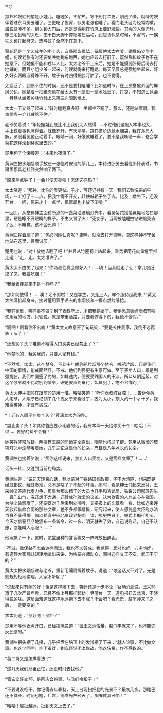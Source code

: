     三〇 

   振邦和婉姑到底是小娃儿，瞌睡多，不怕热，等不到打二更，刚洗了澡，就叫何嫂伴着进东耳房去睡了。三更吃了夜宵，伙房老张也睡了。看门老头因为经常咳嗽，虽说瞌睡不多，到关锁大门后，还是觉得躺在竹席上要舒服些。其余的人像罗升，像三名抬轿的大班，由于白天脚不停趾地在运动，到应该休息时候，不客气，一挨枕头便打起鼾来，热与蚊子全然不在意下。

   菊花还是一个未成年的小丫头，白昼那么累法，要服侍太太老爷，要经佑少爷小姐，何嫂老张有时还要使唤她跑东跑西，她也应该去打鼾了，既然热和蚊子也不在她意下。但她偏不能和成年人比，太太老爷不上床后，她是不能摸到卧房后间去打地铺的。而且小姐少爷一起来，何嫂就得来打醒她。每天早晨总是强勉坐起来，好久好久两眼涩得睁不开，蚊子有时凶得把脸叮肿了，也不觉得。

   太疲乏了，到熬不住的时候，还不是要打瞌睡？比如这时节，在上房堂屋外面的屏风旁边，她拿着一把纸壳扇在给太太有一扇没一扇地吆蚊子、打凉，不知怎么竟会一骨碌从坐着的矮竹凳上又第三次滚到地上。

   太太一下又骂了起来：“背时瞌睡真多呀！坐都坐不稳了。那么，还是站着扇。我肯信多一会儿就熬不住。”

   老爷笑着说：“年轻娃娃到底比不上我们大人熬得……不过他们这般人本事也大，手上做着事也睡得着。就像罗升，有天清早，蹲在檐阶边涮水烟袋，我在茅房大解，亲眼看见他正动着手，眼睛一闭，好像就睡着了。要不是我吆喝一声，也会学菊花这样滚到稀泥里去的。”

   楚用伸了个懒腰道：“本来也夜深了。”

   黄澜生把水烟袋顺手放在一张临时安设的茶几上。本待进卧房去看他那怀表时，书房里那具老挂钟突然响了两下。

   “原来两点钟了！一会儿便天亮啦！怎还这样热？”

   太太笑道：“那钟，比你的表更快。子才，可还记得有一天，我们去看悦来的午场，一听打了十二点，把我忙得不开交，赶快喊轿子坐了去。比及上楼坐下，还没开台。一问，原来才十一点半，机器局也才放下工哨。”

   一回头，从堂屋神主面前所点的一盏菜油玻璃灯光中，看见菊花摇摇晃晃地站在那里，硬是睁不开眼睛的样子。不由又冒了火：“死女子，当真被瞌睡虫钻进脑壳去了么！不睡觉，该不会死嘛！”

   黄澜生挥着扇子道：“何必同她认真呢？要睡，就滚去打开铺睡，莫这样神不守舍地站在这里，反而讨厌。”

   楚用也说：“对！放她去睡了吧！”并且从竹圈椅上站起来，乘势把菊花向堂屋里推走道：“走，走，太太准许了。”

   黄太太不由笑了起来：“你两叔侄真会做好人！……嗨！当真就走了么！拿几根纸捻子来，我要吃烟！”

   “我给表婶拿来不是一样吗？”

   “那如何使得！……唉！太不对啦！又是学生，又是上人，咋个服侍起我来？”黄太太笑着抬起身来，接过楚用双手递去的水烟袋和一根点燃的纸捻。

   “我在家里，哪样事不做？到了表叔府上，才把我养娇了。我倒愿意表婶表叔有啥使用我的地方，只管说。就是笨重活路，只要我做得下的，我绝不做假。”

   “啊哟！倒看你不出喃！”黄太太又故意开了句玩笑：“要是长住我家，我倒不必再买丫头了！”

   “还想买丫头？难道不晓得人口买卖已经禁止了？”

   “他禁他的，我买我的，只要人家有钱。”

   “不然啦，太太。这个禁令，不比十年戒绝鸦片烟那个禁令，戒鸦片烟，只是我们中国的事情，能戒固然好，不戒，他们列强更有生意可做。至于买卖人口，却是列强提出，我们中国签了约的，如其违约，便要受外国人的干涉。所以从朝廷起，对这个禁令就不比对别的禁令，硬是要点到奉行，如其犯了，绝不容情的。”

   黄太太伸手把站在跟前的楚用一推，哈哈笑道：“听你表叔的官腔！……告诉你黄大老爷，人贩子已经领了几个鬼女子来看过了，因为太小，顶大的一个才十岁，我难得劳神，才没有买成。”

   “！还有人贩子在卖丫头？”黄澜生大为诧异。

   “岂止卖丫头！如其你答应要小老婆的话，我有本事一天给你买十个！哈哈！不过……要好的却不会有！”

   她笑得非常放肆。两排碎玉般的牙齿完全露出，眼睛也挤成了缝。楚用从微弱的玻璃灯光中定睛看着她，几乎忘记这是他的长亲，而且是八年以长的长亲。

   黄澜生也接着笑说：“照你这样说来，禁止人口买卖，又是官样文章了！……”

   话头一转，又说到当前的局势。

   黄澜生道：“说句天理良心话，我以前对于铁路国有政策，还不大清楚，想来既是经过部议、经过奏准，总不是啥子了不起的坏事。那时，看见绅士们起来反对，王采帅又答应代奏力争，周臬台那么精干的大员也几乎和咨议局、铁路公司那班先生一鼻孔出气，我还想不大通，还赞成孙雅堂的议论。认为做官的人总该心存君国，为啥上谕颁发了，还要反对？后来到处听听，又把报上的文章看一看，比如近来连天驳斥借款合同的那些文章，差不多都很精辟，研究起来，使人感到盛大臣的办法当真不妥得很；加以葛寰中把北京政界秘闻一谈，那更明白了，朝廷上那样乱法，今天才信誓旦旦地颁布一条新令，过一夜，明天就失了效，自己说的话，自己不认账，怎能叫人心服？……”

   他沉默了一下。这时，花盆里种的含香梅又一阵阵放出醉香。

   “不过，像保路同志会这样闹法，我也不大赞成。我觉得，反对也好，力争也好，有道理大家规规矩矩地拿出来讲，为啥要兴师动众，闹得这样文王不安，武王不宁的？”

   黄太太把水烟袋递与老爷，重新用蒲扇挥着蚊子。说道：“你这话又不对了。光是规规矩矩地讲理，人家不听呢？”

   “说起来只有闹的好！但是这样闹下去，朝廷还是一步不让；官场消息说，王采帅遭了几次严旨申斥，已经不像上月那样起劲；尹藩台一天一通电报打去北京，不晓得说的啥。这局面难道就这样永远拖下去不成？不会吧？看光景，赵季帅来了之后，一定要变的。”

   太太问道：“变好呢？变坏？”

   楚用不等他表叔开口，已经插嘴说道：“据王文炳估量，赵尔丰就来了，也不能违反民意的。”

   黄澜生把头摆了几摆，几乎把盘在脑顶上的发辫摆了下来：“就人论事，不比做文章。你这个同学，笔下虽好，到底还说不上世故，他这估量，作不得数的。”

   “葛二哥又是怎样看法？”

   “这几天我们局里正忙，还没时间去找他。”

   “管它变好变坏，是同志会的事，与我们啥相干！”

   “不要说没相干。你记得去年春初，天上出现扫把星的光景不？最初几夜，那尾巴还不算长，时间也短，后来，简直光芒经天了，那阵仗真可怕！”

   “哈哈！越扯越远，扯到天文上去了。”

